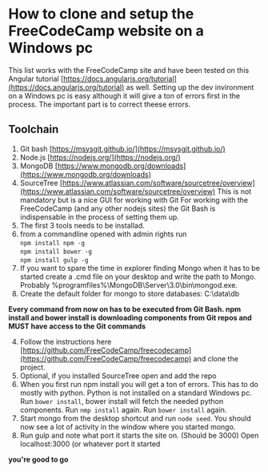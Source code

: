 # How to clone and setup the FreeCodeCamp website on a Windows pc
This list works with the FreeCodeCamp site and have been tested on this Angular tutorial [https://docs.angularjs.org/tutorial](https://docs.angularjs.org/tutorial) as well. Setting up the dev invironment on a Windows pc is easy although it will give a ton of errors first in the process. The important part is to correct theese errors.
## Toolchain
1. Git bash [https://msysgit.github.io/](https://msysgit.github.io/)
2. Node.js [https://nodejs.org/](https://nodejs.org/)
3. MongoDB [https://www.mongodb.org/downloads](https://www.mongodb.org/downloads)
4. SourceTree [https://www.atlassian.com/software/sourcetree/overview](https://www.atlassian.com/software/sourcetree/overview) This is not mandatory but is a nice GUI for working with Git
For working with the FreeCodeCamp (and any other nodejs sites) the Git Bash is indispensable in the process of setting them up.
1. The first 3 tools needs to be installad.
2. from a commandline opened with admin rights run  
  `npm install npm -g`  
  `npm install bower -g`  
  `npm install gulp -g`  
3. If you want to spare the time in explorer finding Mongo when it has to be started create a .cmd file on your desktop and write the path to Mongo. Probably  %programfiles%\MongoDB\Server\3.0\bin\mongod.exe. 
4. Create the default folder for mongo to store databases: C:\data\db

**Every command from now on has to be executed from Git Bash. npm install and bower install is downloading components from Git repos and MUST have access to the Git commands**

4. Follow the instructions here [https://github.com/FreeCodeCamp/freecodecamp](https://github.com/FreeCodeCamp/freecodecamp) and clone the project.
5. Optional, if you installed SourceTree open and add the repo
6. When you first run npm install you will get a ton of errors. This has to do mostly with python. Python is not installed on a standard Windows pc. Run `bower install`, bower install will fetch the needed python components. Run `nmp install` again. Run `bower install` again.
7. Start mongo from the desktop shortcut and run `node seed`. You should now see a lot of activity in the window where you started mongo.
8. Run gulp and note what port it starts the site on. (Should be 3000) Open localhost:3000 (or whatever port it started

**you're good to go**

